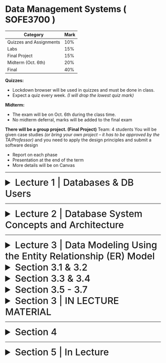 # Data Management Systems ( SOFE3700 )

| Category                 | Mark   |
|--------------------------|--------|
| Quizzes and Assignments  | 10%    |
| Labs                     | 15%    |
| Final Project            | 15%    |
| Midterm (Oct. 6th)       | 20%    |
| Final                    | 40%    |


**Quizzes:**
- Lockdown browser will be used in quizzes and must be done in class.
- Expect a quiz every week. *(I will drop the lowest quiz mark)*

**Midterm:**
- The exam will be on Oct. 6th during the class time.
- No midterm deferral, marks will be added to the final exam

**There will be a group project. (Final Project)**
Team: 4 students
You will be given case studies *(or bring your own project – it
has to be approved by the TA/Professor)* and you need to
apply the design principles and submit a software design
- Report on each phase
- Presentation at the end of the term
- More details will be on Canvas

---

<details>
  <summary style="font-size: 30px; font-weight: 500; cursor: pointer;">Lecture 1 | Databases & DB Users</summary>
  
  **Intro:**

  With the boom of Social Media, New types of database systems, often referred to as **big data** storage systems, or **NO-SQL Database Systems** (Google, Amazon, Yahoo)

  Corrolated with **Cloud Storage** aswell.

  We will give an overview of these new types of database systems in Chapter 24.

  **Databases don't only store Text & Numbers!**
  - Multimedia Databases *(Image, Video, Volumetric Files, etc...)*

  - Geographic Information Systems (GISs)

  - Online Analytical Processing (OLAP) *Example a company that makes stock predictions based on Real-time Market Analytics*

  - **Real-time** and **active database technology** is used to control industrial and manufacturing processes.

---

#### Definition: Database management system (DBMS)

- Collection of programs that enables users to create and maintain a database. *(Easier DB Management)*
- DBMS is a general‐purpose software system that facilitates the processes of defining, constructing, manipulating, and sharing databases among various users and applications...
**Examples:**
• MySQL,
• PostgreSQL,
• Microsoft SQL Server,
• Oracle,
• Sybase,
• SAP HANA,
• IBM DB2.

**Main Functions of a DBMS:**

- Defining DBs | Specify data types, structures, constraints of the data to be sorted, titled "meta-data"

- Construction of DBs | Processing of actually storing data on some storage medium controlled by DBMS

- Manipulation of DB | **Retrieval:** query and update the database to reflect the miniworld, and generate reports, **Modification:** Insertions, deletions and updates to its content. The API Layer of a Web Application interfaces with DBMS.

- Sharing of Database to DB Users | Allow multiple users and programs to access the database simultaneously

- System & Security Protection | Preventing crashes & software malfunctions, whilst having Security Safeguards for malicious access.

- Maintain the database system | Allow the system to evolve as requirements change over time



## Application Activities Against a Database (TLDR: GPT is a better prof than the prof)

In a Database Management Systems (DBMS) course, it's crucial to understand the various application activities that interact with a database. These activities are fundamental to the functioning of database systems and play a vital role in data manipulation and retrieval. Below are two key application activities:

### Queries

Queries are a fundamental aspect of interacting with a database. They allow users or applications to access different parts of the data stored in a database and formulate a result for a specific request. Queries can range from simple requests for data retrieval to complex operations that involve multiple database tables. Here's why queries are essential:

- **Data Retrieval:** Queries enable users to fetch specific information from the database, making it possible to obtain the data they need for analysis, reporting, or other purposes.

- **Data Manipulation:** Queries can also be used to modify data in the database. For example, users can update existing records, insert new data, or delete unnecessary information.

- **Data Analysis:** Complex queries can perform calculations, aggregations, and transformations on data, allowing users to derive valuable insights and make informed decisions.

- **Interjoining Tables:** In many cases, queries involve joining multiple database tables to retrieve related information. This interjoining of tables enhances the response to the request by providing a more comprehensive dataset.

### Transactions

Transactions are critical for ensuring data consistency and integrity in a database. They represent a set of operations that are executed as a single unit of work. Transactions can include reading data, updating values, generating new data, and storing it in the database. Here's why transactions are essential:

- **Atomicity:** Transactions are atomic, meaning that they are treated as a single, indivisible unit. This ensures that all the operations within a transaction are either completed successfully or rolled back entirely in case of failure. Atomicity guarantees that the database remains in a consistent state.

- **Consistency:** Transactions help maintain data consistency by enforcing rules and constraints defined in the database schema. If a transaction violates any integrity constraints, it is rolled back, preventing the database from entering an inconsistent state.

- **Isolation:** Transactions run in isolation from each other. This means that the changes made by one transaction are not visible to other transactions until the first transaction is committed. Isolation prevents interference between concurrent transactions.

- **Durability:** Once a transaction is committed, its changes are permanently stored in the database, even in the event of a system failure. This ensures that data remains persistent and can be relied upon.

- It is an executing program or process that includes one or more database accesses (i.e. reading or updating records)

---

#### Example (UNIVERSITY DATABASE) :

![DB-1](./static/DB_1.png)

**Elaboration on "Meta-Data" in the context of DBs**

In the context of databases, **"Meta-Data"** refers to data that provides information about the structure, definition, and organization of the actual data within the database. This includes details about tables, columns, data types, constraints, indexes, and more. Metadata essentially defines how the data is structured and what kind of data it contains.

![DB-2](./static/DB_2.png)


DB Manipulation Example:

Query for All of Student 8's Enrolled Sections

```sql
SELECT Section_identifier FROM Grade_Report WHERE Student_number = 8;
```
I'll be trying to regularly annotate word related db problems into SQL cuz why not


More examples from the book:

![DB-3](./static/DB_3.png)

---

### The Database Approach TL:DR

Here's a concise point-by-point comparison of the traditional file processing approach versus the modern database approach:

**Traditional File Processing: (Legacy)**
- Each user defines and implements separate files for specific software applications. (Reading JSONS for ex.)
- Multiple users maintain their own files and programs for data management.
- Redundant data storage due to each user's separate files. *(5 Million users = 5 Million .dat files in a legacy application)*
- Customized programs for different functions like reporting and data entry.
- Results in wasted storage space and duplicate data maintenance. *(It's messy, it takes up alot of space, issues happen with files laying everywhere)*

**Database Approach:**
- Centralized repository for data.
- Data defined once and accessed by various users.
- Users access data through queries, transactions, and applications.
- Eliminates redundancy in data storage.
- Efficient and consistent data management.

- A multiuser DBMS must allow multiple users to access the database at
the same time
- 
- DBMS must have Concurrency control software to ensure that several users trying to update the same data do so in a controlled manner *Example assigning seats for airline reservation systems*

    - This type of application is called Online transaction processing (OLTP) application
- Ensure that concurrent transactions operate correctly and
efficiently
- This allows hundreds of concurrent transactions to execute per
second.

![DB-4](./static/DB_4.png)


---

### Actors on Scene

![DB-5](./static/DB_5.png)

**Actors on the Scene (Actual Database Users):**
- **Professional Users:** Responsible for database development, design, and application.
- **End Users:** Access and interact with the database for their specific needs.

**Workers Behind the Scene of DBMS (Back-end):**
- **DBMS System Designers:** Develop and implement DBMS modules and interfaces.
- **Tool Developers:** Create software tools for database modeling and performance enhancement.
- **Operators and Maintenance Personnel:** Manage the hardware and software infrastructure for the database system.

</details>

---

<details>
  <summary style="font-size: 30px; font-weight: 500; cursor: pointer;">Lecture 2 | Database System Concepts and Architecture</summary>

## 2.1 Data Models, Schemas, and Instances

**Data abstraction** generally refers to the suppression of
details of data organization and storage, and the highlighting of the essential features for an improved understanding of data. 

**A data model** is a collection of concepts that
can be used to describe the structure of a database—provides the necessary means to achieve this abstraction.

Most data models also include a set of **basic operations** for specifying retrievals and updates on the database.

1. Client module
- Run on a user workstation or personal computer.
- Handles user interaction and provides the user-friendly interfaces
such as forms- or menu-based GUIs (graphical user interfaces).
2. Server module,
- Handles data storage, access, search, ...


### Categories of Data Models

- **High-level** or Conceptual data models provide concepts that are close to the way many users perceive data.
  - **Conceptual data models** use concepts such as entities, attributes, and relationships.
  An entity represents a real-world object or concept, such as an employee or a project
  from the miniworld that is described in the database
  - Attribute represents some property of interest that furthert describes the entity. *(Name, age, height, sex)*
  - Relationship  among two or more entities represents an association among the entities, for example, a works-on relationship between a employee and a project.  
  - Chapter 3 presents the entity–relationship model—a popular high-level conceptual data model.

- **Low-level** or Physical data models provide concepts that describe the details of how data is stored on the computer storage media, typically magnetic disks.

- **Representational data models** hide many details of data storage on disk but can be implemented on a computer system directly. *(middle-ground)*

- **Implementation (representational) data models:** Provide concepts that fall between the above two, used by many
commercial DBMS implementations *(e.g. relational data models used in many commercial systems).* Such as the Object Data Model.

- **Self-Describing Data Models:** Combine the description of data with the data values. Examples include XML, key-value stores and some NOSQL systems.

#### Schemas, Instances, and Database State (more vocabulary)
**Database schema**
- Description of a database, database structure, data types, and
constraints
- Specified during database design and is not expected to change
frequently
- The DBMS stores the descriptions of the schema constructs and constraints—also called the meta-data
- **schema evolution** is when the schema updates, and the structure of the tables & DB changes *(example, added D.O.B construct for students)*

**Schema diagram**
- Illustrative display of selected aspects of a database schema *(DBeaver Database - UML View)*

**Schema construct**
- A component of the schema or an object within the schema, e.g., STUDENT, COURSE

![DB-6](./static/DB_6.png)

**NOTE**: A schema diagram displays only some aspects of a schema, such as the names of
record types and data items, and some types of constraints. Other aspects are not
specified in the schema diagram; for example, Figure 2.1 shows neither the data
type of each data item nor the relationships among the various files.


#### Distinction made in book: DB Schema (RED) vs. DB State (GREEN)

Schema is the actual Meta-data telling the DBMS how data is structured within Tables, the current data refers to actual entries

![DB-7](./static/DB_7.png)

*empty state* -> No data
*initial state* -> Data after large load-in or something of this nature
*current state* -> After users do numerous operations on it, the data is at a latest state

The DBMS is also partially responsive for ensure **Valid State**

### Three-Schema Architecture and Data Independence

The goal of the three-schema architecture, illustrated in Figure 2.2, is to separate
the user applications from the physical database. In this architecture, schemas can
be defined at the following three levels:

![DB-8](./static/DB_8.png)

**External Level** includes many External Schemas or User Views. an External Schema describes the part of the DB that the user is interested in, or a JOIN of tables for the user *(External Schema uses representational data model to make it's own schema views)*

**Conceptual Level** refers to the conceptual schema which describes the structure of the whole db, without touching on the physical storage itself. Usually, a **representational data model** is used to describe the conceptual schema when a database system is implemented.

**Internal Level** which refers to the lower-level, closer to the hardware. Describes physical storage structure of DB, describes complete details of data storage, with access `path`s for access to higher level components.

The **three-schema architecture** distinguishes between the user's external view, the database's conceptual design, and the internal storage level in a database system. Although many DBMSs don't strictly separate these levels, they often support this structure, with some even combining the physical and conceptual schemas. Crucially, the three schemas are mere data descriptions, with actual data stored only at the physical level, and transitions between these levels, known as mappings, can be resource-intensive.

---

## Data Independence

**DEFINITION**: The three-schema architecture can be used to further explain the concept of data independence, which can be defined as the capacity to change the schema at one level of a database system without having to change the schema at the next higher level. We got 2 types of data independence:

### **Logical Data Independence** : 
Allows for modifications to the conceptual schema without altering external schemas or application programs. For instance, when expanding or reducing the database, only the view definition and the mappings need adjustment. Even after significant changes, applications referencing the external schema should function as they did before, ensuring stability and flexibility.

Imagine you have a database for a bookstore.  *(GPT EXAMPLE)*

###### Conceptual Schema (Initial):
- **Books**: Title, Author, ISBN, Price, Genre

###### External Schema (User View):
- **User A**: Sees Title, Author, Price
- **User B**: Sees Title, Genre

Now, let's say the bookstore starts storing an additional piece of information: the `Publication Year` of each book.

###### Conceptual Schema (Updated):
- **Books**: Title, Author, ISBN, Price, Genre, Publication Year

Despite this change in the conceptual schema:

- **User A** will still see only the Title, Author, and Price.
- **User B** will still see only the Title and Genre.

The application or interface through which **User A** and **User B** interact with the database remains unchanged, even though the underlying conceptual schema has been modified. This demonstrates _**Logical Data Independence.**_
<br>
<br>

### **Physical Data Independence** 
Is the capacity to change the internal schema without having to change the conceptual schema. Hence, the external schemas need not be changed as well. Changes to the internal schema may be needed because some physical files were reorganized, *for example* by creating additional access structures—to improve the performance of retrieval or update.
 *(GPT EXAMPLE)*
###### Conceptual Schema:
- **Books**: Title, Author, ISBN, Price, Genre

###### Internal Schema (Initial Storage):
- Data is stored in sequential files.
- **Books** are accessed based on their ISBN numbers.

Given the growth of the bookstore, the management decides to enhance data retrieval speed. They introduce an indexing system based on `Genre` for faster searches.

###### Internal Schema (Updated Storage):
- Data still stored in sequential files.
- **Books** can now also be accessed quickly through a `Genre` index.

Despite this change in the internal storage mechanism:

- The conceptual schema remains as **Books**: Title, Author, ISBN, Price, Genre.
- Applications or interfaces querying books by genre *(e.g., "Find all Sci-Fi books")* might see performance improvements, but the query itself remains unchanged.

This example demonstrates how changes to the physical storage level (internal schema) don't impact the higher levels of the database system, showcasing physical data independence.

---

## Database Languages and Interfaces

The DBMS provides appropriate languages and interfaces for each category of users!

**Data Definition Language (DDL)** : Used by the database administrators and designers to define both conceptual and internal schemas.
- The DBMS has a DDL compiler to process DDL statements in order to identify descriptions of the schema constructs and to store the schema description in the DBMS catalog.
- In many DBMSs, the DDL is also used to define internal and external schemas *(user views)*.

In DBMSs where a clear separation is maintained between the conceptual and internal levels, the DDL is used to specify the conceptual schema only. Another language, the **storage definition language (SDL)**, is used to specify the internal schema.

**View Definition Language (VDL)**
- Specifies user views and their mappings to the conceptual schema
- In relational DBMSs, **SQL** is used in the role of DDL, VDL , and DML

**This makes zero fuckn sense, so let's break it down !!!**

---

#### 1. Data Definition Language (DDL)
DDL is used to define and manage the structure of the database.
##### Example:
Imagine you're creating a new bookstore database. You'd use DDL commands to set up the initial structure.

```sql
CREATE TABLE Books (
    BookID INT PRIMARY KEY,
    Title VARCHAR(255),
    Author VARCHAR(255),
    ISBN VARCHAR(13),
    Price DECIMAL(5,2),
    Genre VARCHAR(50)
);
```

#### 2. Storage Definition Language (SDL)
SDL focuses on how data is stored and organized at the physical level.
##### Example:
You might have requirements related to the performance of your bookstore database, like faster data retrieval based on genres. SDL would be used to define the storage and access methods, like specifying a particular type of indexing system or how data blocks are stored on disk. *(Here we're speeding our indexing up with a Binary Tree)*

```sql
DEFINE INDEX GenreIndex ON Books(Genre) USING BTREE;
```

#### 3. View Definition Language (VDL)
VDL is used to define views for particular users or user groups, focusing on the data they can access and the way they see it.
#### Example:
Suppose you want a view for customers that only shows them the **Title**, **Author**, and **Price** of the books, without any internal identifiers like **BookID** or **ISBN**. 

```sql
CREATE VIEW CustomerBookView AS
SELECT Title, Author, Price FROM Books;
```

In the above example, VDL is used to create a view named **CustomerBookView** which displays only selected columns from the Books table.

#### Data Manipulation Language (DML)

DML is responsible for data operations within a database, including:

- **Retrieving** data
- **Inserting** new entries
- **Deleting** existing entries
- **Modifying** data

##### Types of DML

1. **High-level (nonprocedural) DML**
   - Allows concise specification of complex operations.
   - Known as set-at-a-time or set-oriented, meaning it can handle multiple records simultaneously.
   - Example: **SQL**.

2. **Low-level (procedural) DML**
   - Needs to be part of a general programming language like **C++** or **Java**.
   - Operates record-at-a-time, meaning one record is processed at a given moment.
   - Example: **DL/I** commands such as `GET UNIQUE`, `GET NEXT`, etc.

---
### DBMS Interfaces

## Types of Database Interfaces

1. **Menu-based Interfaces for Web Clients/Browsing**
   - Present options through menus, eliminating the need for command memorization.
   - Commonly used: Pull-down menus.
   - Example: A website navigation bar.

2. **Apps for Mobile Devices**
   - Tailored interfaces for mobile users to access data.
   - Example: Banking apps allowing account checks and bill payments.

3. **Forms-based Interfaces**
   - Displays a form for users to input or retrieve data.
   - Designed for naive users for specific transactions.
   - Example: A login form with username and password fields.

4. **Graphical User Interfaces (GUIs)**
   - Show a schema in a diagrammatic form.
   - Users can query by manipulating the diagram.
   - Often use menus and forms.
   - Example: Database visualization tools or ER diagram software.

5. **Natural Language Interfaces**
   - Accepts requests in plain language (e.g., English).
   - Utilizes a dictionary for interpretation.
   - Example: "Find all employees who started after 2020."

6. **Keyword-based Database Search**
   - Similar to web search engines, but for databases.
   - Matches words with documents or records.
   - Example: Searching for a term within a database, like "Python" in a programming tutorial DB.

7. **Speech Input and Output**
   - Allows users to interact with databases using speech.
   - Limited vocabularies but growing in use.
   - Example: Voice assistants checking flight details or credit card balances.

Programmer interfaces:
![DB11](./static/DB_11.png)

---
### The Database System Environment

![DB10](./static/DB_10.png)

Components:
- **The database & DBMS catalog** are usually stored on disk. Access to the disk is controlled primarily by the operating system *(OS)*, which schedules disk read/write.
- **Buffer Management** module to schedule disk read/write, since management of buffer storage has a considerable effect on performance. Reducing disk read/write improves performance considerably.
- **Higher-level stored data manager** module of the DBMS controls access to DBMS information that is stored on disk, whether it is part of the database or the catalog.

_**TOP SECTION OF DIAGRAM**_
It shows interfaces for the DBA Staff, Casual Users, Interactive Users *(Make Queries, Formulate queries aswell)* , App. Programmers who create programs with C++/Java, and parametric users who do data entry work by supplying parameters to predefined transactions.

- DDL Compiler Processes Schema Definitions specified, and stores the **Meta-data** in the DBMS catalog.
- Catalog includes info such as: *Names, Size of Files, Data Types, Data Items, Storage Detail per file, mapping info for schemas, constraints*

# GPT's say on this:

### Key Actors & Components

- **Casual Users**
  - Interaction: Use interactive query interfaces.
  - Tools: Menu-based, form-based, and mobile interactions.

  - **Parametric Users**
  - Interaction: Execute canned transactions using parameters.
  - Example: Supplying parameters like account number for bank transactions.

  - **Application Programmers Users**
  - Languages: Java, C, C++, scripting languages like PHP and Python.
  - Process: Submit code to a precompiler to extract DML commands.

- **Query Compiler**
  - Purpose: Validate and compile queries into an internal form.
  - Operation: Checks syntax, file names, and data elements.

- **Query Optimizer**
  - Purpose: Enhances query performance by optimizing its operations.
  - Consults: System catalog for data statistics.

- **Precompiler**
  - Purpose: Extracts DML commands from host language programs.
  - Result: Object code for database access.

- **Runtime Database Processor**
  - Role: Executes privileged commands, queries, and canned transactions.
  - Interfaces: System catalog, stored data manager, and possibly OS for buffer management.

- **Stored Data Manager**
  - Role: Manages low-level I/O operations between disk and memory.
  
- **Concurrency Control & Backup/Recovery Systems**
  - Purpose: Ensure transaction management, safety, and consistency.

- **DBMS Client Software & Database Server**
  - Structure: Client-server model where the client accesses the DBMS on a separate device.
  - Variations: Clients may also access an intermediate application server.

##### Notes

- The provided architecture isn't specific to one DBMS but represents typical modules.
- The DBMS interfaces with the OS for disk accesses and may control main memory buffering.

---

## Database System Utilites
There are some functions that are provided through additional programs called utilities, it helps the DBMS do specific tasks, thanks to these utils!

#### Database Utilities

- **Loading Utility**
  - Purpose: Used to load existing data files, such as text files or sequential files, into the database. Automates the reformatting of data for storage in the database.
  - Example: Transferring data from one DBMS to another using conversion tools that generate loading programs based on source and target storage descriptions.
  - Some vendors offer conversion tools that generate the appropriate loading programs, given the existing source and target database storage descriptions *(internal schemas)*.

- **Backup Utility**
  - Purpose: Creates backup copies of the database, either as a full dump or using incremental backups to save only changes since the last backup.
  - Example: An incremental backup mechanism that only saves records modified after the last full backup, Incremental Backups conserve storage space. Dumps are quite large *(full-dumps)*

- **Database Storage Reorganization Utility**
  - Purpose: Reorganizes database files into different structures, possibly adding new access paths, to enhance performance.
  - Example: Altering the structure of a product database to add new indexes, optimizing search performance.

- **Performance Monitoring Utility**
  - Purpose: Monitors database usage, collecting statistics for the Database Administrator **(DBA)** to aid in performance-related decisions.
  - Example: Analyzing query performance over time to determine if additional indexes are required or if certain files need reorganization.

Other utilities may be available for sorting files, handling data compression, monitoring access by users, interfacing with the network, and performing other functions.

#### Tools, Application Environments, and Communications Facilities

- **CASE (Computer-Aided Software Engineering) Tools**
  - Purpose: Used during the design phase of database systems.
  - Examples: Rational Rose, TOAD

- **Data Dictionary (Data Repository) System**
  - Purpose: Beyond cataloging, stores design decisions, usage standards, application program descriptions, and user data.
  
- **Application Development Environments**
  - Purpose: Facilitates the construction of database applications, including:
    - Database design
    - GUI development
    - Query and update operations
    - Application program development
  - Examples: PowerBuilder *(Sybase)*, JBuilder *(Borland)*, JDeveloper

- **Communications Software**
  - Purpose: Allows users to connect to databases remotely.

---

## Centralized and Client/Server Architectures for DBMSs

### Centralized DBMSs Architecture

Figure 2.4 illustrates the physical components in a centralized architecture. Gradually, DBMS systems started to exploit the available processing power at the user side, which led to client/server DBMS architectures. *(Better for the DB host, and needed nowadays)*

![DB12](./static/DB_12.png)

Old Computer Systems at Work used to be a bunch of Display Terminals, connected to a central computer, which housed the DBMS itself.
Now everyone uses PC or Mobile Device, so it's different, however the figure shows the O.G style of Display Monitors connecting to the 1 DBMS!

### Basic Client/Server Archs.
The client/server architecture was developed to deal with computing environments in which a large number of PCs, workstations, file servers,
printers, database servers, Web servers, e-mail servers, and other software and equipment are connected via a network.

![DB13](./static/DB_13.png)
![DB14](./static/DB_14.png)

- Has **specialized servers** with specific use-cases / functionalities. for example, here we've got
  - File server: Maintains the files of the client machines.
  - Printer server: Connected to various printers; all print requests by the clients are forwarded to this machine
  - DBMS server
  - Web servers or e-mail servers

- The **client machine**(s) provide the user with the appropriate interfaces to utilize these servers, as well as with local processing power to run local applications. **(Rest API Layer, LAN Network, WiFi Network, etc..)** comms.

### Two-Tier Client/Server Architectures for DBMSs

In the realm of Relational Database Management Systems (RDBMSs), the two-tier architecture represents a clear division between the **client** and the **server**.

#### Key Components:

- **Client Side**:
  - Contains: User interface programs and application programs.
  - Role: Connects to the DBMS server when database access is required.

- **Server Side**:
  - Often termed as: Query server, transaction server, or SQL server.
  - Contains: The functionality related to SQL processing.
  
#### Standard Protocols:

- **Open Database Connectivity (ODBC)**:
  - Role: Serves as an Application Programming Interface (API) for client-side programs to interact with the DBMS.
  - Universality: Works across systems provided both client and server have the necessary software.

- **Java Database Connectivity (JDBC)**:
  - Purpose: Similar to ODBC but designed for the Java programming language.
  - Role: Enables Java client programs to access DBMSs using a standardized interface.

#### Overview:

In this architecture, the client communicates directly with the server. When a client needs data, it establishes a connection to the DBMS on the server side, sends query or transaction requests, processes the received data, and then displays results as necessary. The server, meanwhile, focuses on querying and transactions, keeping the heavy-duty data processing away from the client. 

### N-Tier Architecture

While the two-tier architecture divides the system into client and server, n-tier architectures (like three-tier) involve additional layers, offering more flexibility and scalability.

#### Example: Three-Tier Architecture

1. **Presentation Tier**: User interface (like a web page).
2. **Application Tier**: Logic, processing, or API layer (like a backend API server).
3. **Data Tier**: Database servers, where data is stored and retrieved.

In a three-tier setup, the application tier acts as a mediator, processing client requests before accessing the data tier. It separates the business logic from user interface concerns, leading to more maintainable and scalable systems.

#### Broader Context:

The concept of "n-tier" signifies multiple layers or tiers in the system architecture. Each additional tier allows for further separation of concerns, potentially making systems more modular, scalable, and maintainable. However, each added layer might introduce additional complexity.

![DB15](./static/DB_14.png)

##### Three-Tier Architecture

- **Intermediate Layer**: Often termed as the *application server* or *Web server*, depending on the context.
  
  - **Roles**:
    - Runs application programs.
    - Stores business rules (like procedures or constraints) for data access.
    - Enhances database security by verifying client credentials.
    - Processes client requests and relays database commands/queries to the database server.
    - Transfers (partially) processed data from the database server to the client.

- **Clients**: Include user interfaces and Web browsers.

- **Three Tiers**:
  1. **User Interface**: Interacts with end-users. *(React)*
  2. **Application Rules**: Houses intermediate rules, constraints, and business logic. *(API / SQL Assertions)*
  3. **Data Access**: Manages the retrieval and storage of data. *(JDBC, or DB Connection Library)*

- **Web Integration**: The middle layer can double as a Web server, fetching query results and converting them into dynamic Web pages for client-side Web browsers. The client is typically a PC or a mobile device.

#### N-Tier Architecture

- **Overview**: Splits the system layers further than the three-tier model, resulting in n-tiers where n can be four, five, or more layers.
  
  - **Fine-grained Layers**: Typically, the business logic layer gets subdivided into multiple layers.
  
  - _**Advantages**_:
    - Distributes both programming and data across the network.
    - Each tier can operate on a suitable processor or OS platform.
    - **Offers independence & modularity**: Layers can be managed and scaled separately.

---

## Classification of Database Management Systems (DBMSs)

### 1. Based on Data Model:

- **Relational Data Model**: Widely used in many current commercial DBMSs, known as SQL systems.
- **Object Data Model**: Exists in commercial systems but isn't widespread.
- **NOSQL Systems** (Big Data Systems): Includes various models like:
  - Document-based
  - Graph-based
  - Column-based
  - Key-value data models
- **Legacy Data Models**: Hierarchical and network models.
- **Object-Relational DBMSs**: Combination of object and relational DBMSs.
- **XML-Based DBMSs**: Based on the tree-structured XML model.

### 2. Number of Users:

- **Single-User Systems**: Supports one user at a time, mainly for PCs.
- **Multiuser Systems**: Supports multiple concurrent users.

### 3. Distribution of Database:

- **Centralized DBMS**: Data stored at a single site.
- **Distributed DBMS (DDBMS)**: Database and DBMS software spread over multiple sites linked by a network. Big data systems may have data replicated across hundreds of sites.

---

## Deep Dive: Object-Relational DBMSs

Object-Relational Database Management Systems (ORDBMSs) are a hybrid that aims to combine the best features of both relational and object-oriented databases. They enable users to develop database applications with a more sophisticated data structure compared to relational databases, while still benefiting from relational database features.

### Key Features:

1. **Complex Data Types**: ORDBMSs support complex data and varied data structures like arrays and multimedia formats.
2. **Inheritance**: Just like in object-oriented databases, objects in ORDBMS can inherit properties and methods from other objects.
3. **Object Identity**: Each object in the database has a unique identifier, irrespective of its value.
4. **Encapsulation**: Bundling of data with the methods that operate on that data.
5. **Extended SQL**: ORDBMSs offer extensions to standard SQL to handle object-oriented features.
6. **Relational Capabilities**: Despite the added object features, ORDBMSs still maintain the relational view and capabilities of databases, including ACID properties and SQL querying.

### Advantages:

- **Flexibility**: Easily model real-world entities.
- **Reusable Components**: Code reusability through inheritance.
- **Efficiency**: Handles complex data types more efficiently than RDBMS.

### Disadvantages:

- **Complexity**: Introducing Object Oriented features may increase complexity.
- **Performance**: Due to added features, there might be a performance overhead compared to traditional RDBMSs.

ORDBMSs are suitable for applications where there's a need for complex data modeling, like CAD applications, telecommunication systems, and molecular biology databases.

---

# Slide Questions... TODO !
</details>

---

<details>
  <summary style="font-size: 30px; font-weight: 500; cursor: pointer;">Lecture 3 | Data Modeling Using the Entity Relationship (ER) Model</summary>

#### What is a Database Application? 

Generally, the term **database application** refers to a particular database and the associated  programs  that  implement  the  database  queries  and  updates.  For  example,  a *BANK  database*  application  that  keeps  track  of  customer  accounts  would  include programs  that  implement  database  updates  corresponding  to  customer  deposits and withdrawals.
  
---

**Section 3.1** discusses the role of high-level conceptual data models in database design.
**Section 3.2** Introduce the requirements for a sample database application in to illustrate the use of concepts from the ER model. This **sample database is used throughout the text. 
**Section 3.3** we present the concepts of entities and attributes, and we gradually introduce the diagrammatic technique for displaying an ER **schema. 
**Section 3.4** we introduce the concepts of binary relationships and their roles and structural constraints. 
**Section 3.5** introduces weak entity types. 
**Section 3.6** shows how a schema design is refined to include relationships. 
**Section 3.7** reviews the notation for ER diagrams, summarizes the issues and common pitfalls that occur in schema design, and discusses
how to choose the names for database schema constructs such as entity types and
relationship types. 

---

## Total Vs. Partial Participation

### Total Participation:

In the context of ER diagrams and database design, total participation means that every entity in an entity set must participate in at least one relationship in the given relationship set.

**Example:**
Consider two entity sets: `STUDENT` and `CLASS`. Let's say every student must enroll in at least one class. So, there is a total participation of `STUDENT` in the relationship `ENROLLS_IN` with `CLASS`. If there is any student who hasn't enrolled in any class, it would violate the total participation constraint!

### Partial Participation:
In contrast, partial participation means that while some entities in an entity set participate in the relationship set, it's not mandatory for all of them.

**Example:**
Now, consider the entities `EMPLOYEE` and `PROJECT`. While some employees might be assigned to projects, others might not be assigned yet *(maybe they are new hires or between projects)*. In this case, `EMPLOYEE` has a partial participation in the relationship `ASSIGNED_TO` with PROJECT.

**In visual ER diagrams:**

=== Total Participation ===: Double Line connecting the entity to the relationship.
--- Partial participation ---: Represented by a single line.

---
![DB20](./static/DB_35.png)

**MANAGES:** It's a specific relationship type that associates an `EMPLOYEE` with a `DEPARTMENT` indicating that the employee manages that department. Not every employee manages a department, but every department must have a manager. That's why `DEPARTMENT`'s participation to `MANAGES` is Total, whereas the link between `EMPLOYEE` and `MANAGES` is partial... 

</details>

<details>
  <summary style="font-size: 30px; font-weight: 500; cursor: pointer;">Section 3.1 & 3.2
  </summary>

**Using High-Level Conceptual Data Models for Database Design**

![DB20](./static/DB_20.png)

**Note** We start off quite high level, "DBMS Independent" and once Implementation an storage comes into play, that's where it gets "DBMS Specific"

**DBMS Independent**

**Step 1.)** Gather Functional Requirements from Stakeholders and End Users
**Step 2.)** Analysis, and the Database Designers will then kind of know the Data Requirements, and be able to model a high-level transaction spec.
**Step 3.)** Once the requirements have been collected and analyzed, the next step is to create a **conceptual schema** for the database, using a high-level conceptual data model. AKA "Conceptual Design"

- Easier to understand and can be used to communicate with nontechnical users. 
- The high-level conceptual schema can also be used as a reference to ensure that all users’ data requirements are met and that the requirements do not conflict.
- Enables DB designers to concentrate on specifing properties of the data without concerns of Actual Storage or implementation.

**DBMS Specific**

**Step 4.)**  "last" step is the physical design phase, during which the internal storage structures, file organizations, indexes, access paths, and physical design parameters for the database files are specified.
**Step 5.)** In parallel to step 4: Activities & application programs are designed and implemented as database transactions corresponding to the high-level transaction specifications.

---

The **COMPANY** database keeps track of a company’s employees, departments, and
projects. Suppose that after the requirements collection and analysis phase, the
database designers provide the following description of the *miniworld*—the part of
the company that will be represented in the database.

![DB21](./static/DB_21.png)


## Loose / High-Level Mapping of our Database (High Level Phase)

- **Departments:**
  - Unique name, number, and manager with start date.
  - Multiple locations.

- **Projects:**
  - Unique name and number, with a single location.
  - Controlled by a department.

- **Employees:**
  - Name, Social Security number, address, salary, gender, and birth date.
  - Belong to one department.
  - Work on multiple projects and have tracked hours.
  - Track hours per week on each project.
  - Have a direct supervisor (another employee).

- **"Dependents":**
  - Name, gender, birth date, and relationship to the employee.
  - Tracked for insurance purposes.


In the Entity-Relationship (ER) model, we focus on entities, which represent real-world things or concepts. An entity can be a physical object like a person or a car, or it can be a conceptual object like a company or a job. 

Each entity has attributes, which are specific properties describing it. For instance, an EMPLOYEE entity might have attributes like name, age, address, salary, and job. These attribute values constitute a significant part of the database's stored data.
---

## Entity Types, Entity Sets, Attributes, and Keys

ER Model describes data as:
- Entities
- Relationships
- Attributes

![DB33](./static/DB_33.png)

### Composite VS. Simple (Atomic) Attributes
  - Composite attributes can be divided into subparts with independent meanings, forming a hierarchy if necessary.
  - **Composite Example:** The Address attribute of an EMPLOYEE entity can be subdivided into Street_address, City, State, and Zip (e.g., '2311 Kirby', 'Houston', 'Texas', '77001').
  - Simple (atomic) attributes cannot be further divided. EX: `1234 Street St. L5F R1Z, Manitoba, CANADA`
  - Use composite attributes when users refer to the attribute as a unit but may also reference its components.
  - If the attribute is always referenced as a whole, it can be designated as a simple attribute.

![DB34](./static/DB_34.png)

### Single-Valued vs Multivalued Attributes
  - **Single-Valued Attributes:** Have only one value for a particular entity.
    - **Example:** Age of a person.
  - **Multivalued Attributes:** Can have multiple values for a particular entity.
    - **Example:** Colors attribute for a Car or College_degrees for a Person.
    - Multivalued attributes can have lower and upper bounds to restrict the number of values. *(MIN: 2, MAX: 1000 posts on IG)*
    - **Bounds Example:** A car's Colors attribute may be limited to one or two values.

### Stored vs Derived Attributes
  - **Stored Attributes:** The actual data that is stored in the database.
    - **Example:** Birth_date of a person.
  - **Derived Attributes:** Can be computed from other attributes. These are not stored but derived as needed.
    - **Example:** Age of a person can be derived from the current date and the Birth_date.
    - Some derived values can be obtained from related entities.
    - **Derived Example:** Number_of_employees of a DEPARTMENT can be derived by counting the employees working for that department.

### NULL Values
  - Represent missing or not applicable data in the database.
  - **Not Applicable:** Attribute doesn't apply to the entity.
    - **Example:** Apartment_number for single-family homes.
  - **Unknown:** The actual value of the attribute is not known.
    - **Example:** Home_phone of a person when the phone number is unknown.
    - There are two categories for unknown NULLs:
      1. Known to exist but missing: The value is known to exist but is not available.
         - **Example:** The Height attribute of a person is NULL.
      2. Existence is uncertain: It's unknown whether there's an actual value or not.
         - **Example:** The Home_phone attribute of a person is NULL and it's unclear if they have one or not.
</details>

<details>
  <summary style="font-size: 30px; font-weight: 500; cursor: pointer;">Section 3.3 & 3.4
  </summary>

  ![DB21](./static/DB_21.png)
  
  > [!NOTE]  
  > Displays the COMPANY ER database schema as an ER diagram

### Relationship Types, Relationship Sets, Roles, and Structural Constraints
- Can be defined as a subset of the Cartesian product of the entity Sets `E1 x E2 x ... x En` (cool xD)

![DB22](./static/DB_22.png)

In ER diagrams, relationship types are displayed as diamond-shaped boxes, which
are connected by straight lines to the rectangular boxes representing the participat-
ing entity types.

### Relationship Degree, Role Names, and Recursive Relationships

> [!NOTE]  
> Degree of a Relationship Type

**Degree:** Refers to the number of participating entity types in a relationship type.
**Binary:** A relationship of degree two.
**Ternary:** A relationship of degree three.

The `WORKS_FOR` relationship is a binary relationship because it involves two entity types.

Another example, the `SUPPLY` relationship, is ternary. In this case:
- A relationship instance associates three entities: a supplier (s), a part (p), and a project (j).
- This association is established whenever supplier `s` provides part `p` to project `j`.

Most common is Binary Relationships

![DB22](./static/DB_23.png)

## Recursive Relationships and Roles

**Role Names:** Describe the specific role an entity type plays within a relationship.

For instance, within the `WORKS_FOR` relationship:
**EMPLOYEE** might have a role such as "worker."
**DEPARTMENT** might have a role like "employer."

![DB22](./static/DB_24.png)

Consider the `SUPERVISION` relationship. Here, one `EMPLOYEE` might be another `EMPLOYEE's` supervisor. In this case:
- The same `EMPLOYEE` entity type is involved twice in the relationship.
  - Once as a "supervisor" (or boss).
  - Once as a "supervisee" (or subordinate).

Visualize it:
- `e1` is the boss of `e2` and `e3`.
- `e4` is the boss of `e6` and `e7`.
- `e5` supervises `e1` and `e4`.

In this model, lines labeled ‘1’ represent the supervisor role, and those labeled ‘2’ depict the supervisee role. Therefore, every instance of this relationship has two connections:
  - One indicating the supervisor (‘1’).
  - The other indicating the supervisee (‘2’).


### Constraints on Binary Relationship Types

Relationship types often come with constraints. These constraints determine which combinations of entities can participate in a relationship set. They are derived from the real-world scenario that the relationship represents.

For instance:
- Imagine a company scenario (as shown in Figure 3.9) where every employee is required to work for exactly one department. This rule or constraint would be captured in the database schema.

There are mainly two types of constraints for binary relationships:
1. **Cardinality Ratio**: Specifies the number of relationship instances an entity can participate in.
2. **Participation**: Determines if the participation of an entity in a relationship is mandatory or optional.

### Cardinality Ratios for Binary Relationships

The **cardinality ratio** in binary relationships indicates how many instances of an entity can be involved in the relationship.

**Key Points**:

1. **Definition**:
   - For the **WORKS_FOR** relationship between `DEPARTMENT` and `EMPLOYEE`, the cardinality ratio is **1:N**. This denotes:
     - A single department can employ numerous employees (N indicates no upper limit).
     - However, an employee can work for only one department at a time.

2. **Possible Ratios**:
   - Binary relationships can have these cardinality ratios: **1:1, 1:N, N:1, and M:N**.

3. **Examples**:
   - **1:1**: The **MANAGES** relationship. Here, an employee can manage only one department, and vice versa. It ensures exclusivity on both ends.
     - *Real-world Scenario*: Think of a school system where each class can have only one head teacher and each head teacher can be responsible for just one class.
   
   - **M:N**: The **WORKS_ON** relationship. It's more flexible, where an employee might be involved in multiple projects, and a project can also have numerous employees working on it.
     - *Real-world Scenario*: In a software development company, developers (employees) often work on multiple projects (like frontend, backend, or mobile development). Conversely, a single project may require multiple developers.

4. **ER Diagrams**: 
   - Cardinality ratios in ER (Entity-Relationship) diagrams are often indicated using 1, M, and N. For example, in Figure 3.2.
   - Advanced notations might even specify exact numbers, like having a max of 4 or 5 participants.

Remember, the cardinality ratio helps to establish and clarify the rules or constraints in the relationship between two entities, ensuring the database structure adheres to real-world scenarios.

---

### Participation Constraints and Existence Dependencies

- **Participation Constraint**: Dictates if the existence of an entity is tied to its relationship with another entity.
  - Specifies the minimum relationships an entity can have.
  - Types:
    1. **Total Participation (or Existence Dependency)**: Every entity must participate in the relationship.
       - **Example**: Every employee must work for a department.
    2. **Partial Participation**: Only some entities need to participate.
       - **Example**: Not all employees manage a department.
  - **ER Diagram Representation**:
    - Total participation: Double line.
    - Partial participation: Single line.

### **Attributes of Relationship Types**

- Just as entities can have attributes, so can relationships.
  - **Example**: The `Hours` an employee works on a project, or the `Start_date` when a manager began overseeing a department.
  
- **Migration of Attributes in 1:1 or 1:N Relationships**: 
  - Attributes can sometimes be moved (or "migrated") to one of the entities in the relationship.
    - **Example**: `Start_date` in `MANAGES` could belong to either `EMPLOYEE` or `DEPARTMENT`.
  
- **Placement of Attributes in M:N Relationships**:
  - For many-to-many relationships, some attributes are influenced by the combination of participating entities.
  - These attributes must remain with the relationship.
    - **Example**: The `Hours` an employee works on a project is determined by the pairing of that employee with a specific project.

In database design, understanding these concepts ensures that the structure closely mimics real-world scenarios and constraints.
---

## 3.3.2 Entity Types, Entity Sets, Keys, and Value Sets
**Entity Type:** Defines a collection of entities with the same attributes.
**Entity Set:** Collection of all entities of a particular entity type in the database at any point in time.

**Entity Type Name:**
- COMPANY: Attributes - Name, Headquarters, President
- EMPLOYEE: Attributes - Name, Age, Salary

**Entity Set (Extension):**
- COMPANY:
    - Sunco Oil, Houston, John Smith
    - Fast Computer, Dallas, Bob King
- EMPLOYEE:
    - John Smith, 55, 80k
    - Fred Brown, 40, 30K
    - Judy Clark, 25, 20K

### Key Attributes of an Entity Type
**Key Attribute:** An attribute whose values are distinct for each entity. It's used to identify each entity uniquely.
Composite attributes can also serve as a key if the combination of their values is unique for each entity.

**EX:**
In the COMPANY entity type, the `Name` attribute is a key because no two companies can have the same name. Similarly, for a PERSON entity type, `SSN` (Social Security number) might be the typical key attribute.

### Value Sets (Domains) of Attributes
Every simple attribute has a value set which specifies the set of values that can be assigned to that attribute.

**EX:**
In the EMPLOYEE entity type:
- `Age` attribute might have a value set ranging from 16 to 70 (integers).
- `Name` attribute might allow strings of alphabetic characters.

---

## Initial Conceptual Design of the COMPANY Database
We can Identify 4 Entity Types from our requirements

1. An entity type `DEPARTMENT` with attributes Name, Number, Locations,
Manager, and Manager_start_date. Locations is the only multivalued attribute.
We can specify that both Name and Number are *(separate)* key attributes
because each was specified to be unique.

2. An entity type `PROJECT` with attributes Name, Number, Location, and
Controlling_department. Both Name and Number are *(separate)* key attributes.

3. An entity type `EMPLOYEE` with attributes Name, Ssn, Sex, Address, Salary,
Birth_date, Department, and Supervisor. Both Name and Address may be
composite attributes; however, this was not specified in the requirements.
We must go back to the users to see if any of them will refer to the individual
components of Name—First_name, Middle_initial, Last_name—or of Address. 
- In our example, Name is modeled as a composite attribute, whereas Address is
not, presumably after consultation with the users.

4. An entity type `DEPENDENT` with attributes Employee, Dependent_name, Sex,
Birth_date, and Relationship (to the employee)
</details>

<details>
  <summary style="font-size: 30px; font-weight: 500; cursor: pointer;">Section 3.5 - 3.7
  </summary>

## Weak Entity Types:

Entity types that do not have key attributes of their own are called **weak entity types**. In contrast, regular entity types that do have a key attribute—which include all the examples discussed so far—are called **strong entity types**.

- Relationship that relates a weak Entity Type to it's owner is named **Identifying Relationship**

- A weak entity type always has a total participation constraint *(existence dependency)* with respect to its identifying relationship because a weak entity cannot be identified without an owner entity. 

- An owner entity can itself be a weak entity.
- A weak entity can have more than one identifying entity type.

**EXAMPLE** A `Driver_License` Entity can't exist, unless it's got a related `Person` Entity. Here `Driver_License` isn't a weak entity however, since a field like `License_Number` is a key, thus can be uniquely identified.

- **Weak Entity Type**
  - Represents entities that **do not have a key attribute** of their own and cannot be uniquely identified by their attributes alone.
  - Relies on a related strong entity for its unique identification.
  
- **Example: DEPENDENT and EMPLOYEE**
  - `DEPENDENT` is a weak entity related to `EMPLOYEE` via a 1:N relationship.
  - Attributes of `DEPENDENT`: 
    - `Name`
    - `Birth_date`
    - `Sex`
    - `Relationship` to the `EMPLOYEE`.
  - While two dependents might have the same attributes, they are identified uniquely when associated with a specific `EMPLOYEE`.

- **Partial Key**
  - An attribute that can **uniquely identify** weak entities that are related to the same owner entity.
  - In the example, if no two dependents of the same employee have the same name, `Name` becomes the partial key.
  - In some cases, a combination of all attributes of the weak entity might serve as the partial key. *(SOMETIMES)*

- **ER Diagram Representation**

![WE](./static/DB_30.png)
  - Weak entities and their identifying relationships are shown with **double lines**.
  - The partial key attribute is underlined with a **dashed or dotted line**.

<br></br>

- **Weak Entity vs. Complex Attributes**
  - Weak entities can sometimes be represented as **complex attributes**.
  - In the given example, an alternative representation could be a multivalued attribute `Dependents` for `EMPLOYEE` with attributes: `Name`, `Birth_date`, `Sex`, and `Relationship`.
  - The decision of which representation to use lies with the **database designer**.
  - A good rule: If the weak entity participates in other relationships apart from its identifying relationship, use the weak entity representation.

---

## 3.7 ER Diagrams; Conventions, Design & Issues

UML Diagram Standard:

![UMLD](./static/DB_31.png)

In ER diagrams the emphasis is on representing the schemas rather than the instances. This is more useful in database design because a database schema changes rarely, whereas the contents of the entity sets may change frequently. In addition, the schema is obviously easier to display, because it is much smaller.

#### 3.7.2 Proper Naming of Schema Constructs

- **Naming Significance**
  - Names for schema constructs *(entity types, attributes, relationship types, roles)* should be meaningful and convey their intended purposes.
  
- **Naming Convention Examples**
  - **Entity Types**: Singular names, represented in uppercase (e.g., `EMPLOYEE`).
  - **Relationship Types**: Uppercase letters.
  - **Attributes**: Initial letter capitalized (e.g., `BirthDate`).
  - **Roles**: Lowercase letters.

- **Naming Based on Descriptions**
  - Nouns in narratives often lead to entity type names.
  - Verbs suggest relationship type names.
  - Additional nouns (that describe the main nouns) often indicate attribute names.

- **Readability of ER Diagrams**
  - Aim to make ER diagrams readable from left to right and top to bottom.
  - **Example**: 
    - Initially, the relationship was named `DEPENDENTS_OF`, reading from `DEPENDENT` (bottom) to `EMPLOYEE` (top).
    - For top to bottom readability, it could be renamed `HAS_DEPENDENTS`, meaning an `EMPLOYEE` (top) `HAS_DEPENDENTS` (relationship) of type `DEPENDENT` (bottom).

#### 3.7.3 Design Choices for ER Conceptual Design

- **Conceptual Design Ambiguities**
  - Challenges may arise when deciding if a concept should be modeled as an entity type, attribute, or relationship type.

- **Iterative Refinement Process**
  - Begin with an initial design, then iteratively refine until the best design is achieved.

- **Refinements in Conceptual Design**
  - **Example**: 
    - A concept might first appear as an attribute but then get refined into a relationship if found to reference another entity type.
    - Two attributes, which are inverses of one another, can evolve into a binary relationship.

---

## "OPTIONAL READ" | 3.7.4 Alternative Notations for ER Diagrams

![DB32](./static/DB_32.png)

- **Variety of ER Diagram Notations**
  - Multiple diagrammatic notations exist for representing ER diagrams.
  - **Popular Notations**: Detailed in Appendix A.
  - **UML Notation**: Introduced in Section 3.8 as a standard for conceptual object modeling.

- **Alternative ER Notation: (min, max) Notation**
  - An alternative to the traditional cardinality ratio **( 1:1, 1:N, M:N )** and participation constraints (single/double-line).
  - **How it Works**:
    - For an entity type `E` participating in a relationship type `R`, associate a pair of integers `(min, max)`.
    - Constraints: \(0 \leq \text{min} \leq \text{max}\) and \(\text{max} \geq 1\).
    - The numbers represent how many relationship instances an entity `e` in `E` must participate in `R` at any time.
  - **Interpretation**:
    - `min = 0`: Partial participation of the entity.
    - `min > 0`: Total participation of the entity.

![DB36](./static/DB_36.png)

</details>


<details>
  <summary style="font-size: 30px; font-weight: 500; cursor: pointer;"> Section 3 | IN LECTURE MATERIAL
  </summary>

</details>

---

<details>
  <summary style="font-size: 30px; font-weight: 500; cursor: pointer;"> Section 4 
  </summary>

  ## The Enhanced Entity-Relationship (EER) Model

  ### 4.1 Subclasses, Superclasses and Inheritance

  


</details>

---

<details>
  <summary style="font-size: 30px; font-weight: 500; cursor: pointer;"> Section 5 | In Lecture
  </summary>

  **Like** Clause; Address Like %Houston,TX% 
  - Searching sub-string within main string

  **WHERE** Bdate **LIKE** 195_ *(All people born in the 50s)*


  Review for Select (main clause for queries)

  **SELECT** |DISTINCT| *(Only unique rows)*, by default it's |ALL|
  **FROM** Tbl-name
  **WHERE** Condition
  **GROUP BY** Group based on a given condition (Group by all Name's that start with J)
  **HAVING** condition (filter groups)

---
SELECT * FROM

SELECT Fname, Lname FROM Employee E WHERE E.FName = "";


`FROM Employee E, Employee E2 WHERE E2.Fname = "Franklin" AND E2.Lname = "Wong" AND E.super_ssn = E2.ssn;`

`FROM Course C, Section S WHERE S.Instructor = "King" AND S.year = 07 AND C.course_number = S.course_number`

</details>
